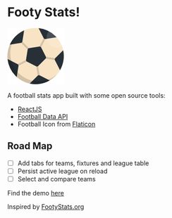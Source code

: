 # Footy Stats!

![Footy Stats](./src/images/footy-stats.png)

A football stats app built with some open source tools:

- [ReactJS](react-js)
- [Football Data API](footy-api)
- Football Icon from [Flaticon](footy-icon)


## Road Map

* [ ] Add tabs for teams, fixtures and league table
* [ ] Persist active league on reload
* [ ] Select and compare teams

Find the demo [here](http://footy-stats.mikewill.co.ke)

Inspired by [FootyStats.org](footy-stats)

[react-js]: https://reactjs.org/
[footy-api]: http://www.football-data.org/
[footy-icon]: https://www.flaticon.com/free-icon/soccer_350410#term=footbal&page=1&position=65
[footy-stats]: https://footystats.org/